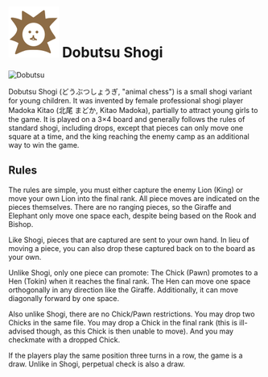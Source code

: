 
# ![Dobutsu Shogi](https://github.com/gbtami/pychess-variants/blob/master/static/icons/Dobutsu.svg) Dobutsu Shogi

![Dobutsu](https://github.com/gbtami/pychess-variants/blob/master/static/images/ShogiGuide/Dobutsu.png)

Dobutsu Shogi  (どうぶつしょうぎ, "animal chess") is a small shogi variant for young children. It was invented by female professional shogi player Madoka Kitao (北尾 まどか, Kitao Madoka), partially to attract young girls to the game. It is played on a 3×4 board and generally follows the rules of standard shogi, including drops, except that pieces can only move one square at a time, and the king reaching the enemy camp as an additional way to win the game.

## Rules

The rules are simple, you must either capture the enemy Lion (King) or move your own Lion into the final rank. All piece moves are indicated on the pieces themselves. There are no ranging pieces, so the Giraffe and Elephant only move one space each, despite being based on the Rook and Bishop.

Like Shogi, pieces that are captured are sent to your own hand. In lieu of moving a piece, you can also drop these captured back on to the board as your own.

Unlike Shogi, only one piece can promote: The Chick (Pawn) promotes to a Hen (Tokin) when it reaches the final rank. The Hen can move one space orthogonally in any direction like the Giraffe. Additionally, it can move diagonally forward by one space.

Also unlike Shogi, there are no Chick/Pawn restrictions. You may drop two Chicks in the same file. You may drop a Chick in the final rank (this is ill-advised though, as this Chick is then unable to move). And you may checkmate with a dropped Chick.

If the players play the same position three turns in a row, the game is a draw. Unlike in Shogi, perpetual check is also a draw.
